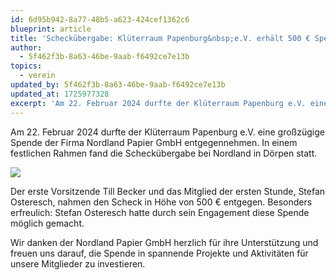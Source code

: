 ```yaml
---
id: 6d95b942-8a77-48b5-a623-424cef1362c6
blueprint: article
title: 'Scheckübergabe: Klüterraum Papenburg&nbsp;e.V. erhält 500 € Spende von Nordland Papier GmbH'
author:
  - 5f462f3b-8a63-46be-9aab-f6492ce7e13b
topics:
  - verein
updated_by: 5f462f3b-8a63-46be-9aab-f6492ce7e13b
updated_at: 1725977328
excerpt: 'Am 22. Februar 2024 durfte der Klüterraum Papenburg e.V. eine großzügige Spende der Firma Nordland Papier GmbH entgegennehmen. In einem festlichen Rahmen fand die Scheckübergabe bei Nordland in Dörpen statt.'
---
```

Am 22. Februar 2024 durfte der Klüterraum Papenburg e.V. eine großzügige Spende der Firma Nordland Papier GmbH entgegennehmen. In einem festlichen Rahmen fand die Scheckübergabe bei Nordland in Dörpen statt.

![](statamic://asset::assets::content/202402-spende-nordland.jpg)

Der erste Vorsitzende Till Becker und das Mitglied der ersten Stunde, Stefan Osteresch, nahmen den Scheck in Höhe von 500 € entgegen. Besonders erfreulich: Stefan Osteresch hatte durch sein Engagement diese Spende möglich gemacht.

Wir danken der Nordland Papier GmbH herzlich für ihre Unterstützung und freuen uns darauf, die Spende in spannende Projekte und Aktivitäten für unsere Mitglieder zu investieren.